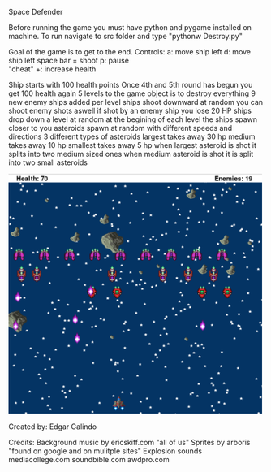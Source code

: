 Space Defender

Before running the game you must have python and pygame installed on machine.
To run navigate to src folder and type "pythonw Destroy.py"


Goal of the game is to get to the end.
Controls:
	a: move ship left
	d: move ship left
	space bar = shoot
	p: pause	
	"cheat" +: increase health

Ship starts with 100 health points
Once 4th and 5th round has begun you get 100 health again
5 levels to the game object is to destroy everything
9 new enemy ships added per level
	ships shoot downward at random
	you can shoot enemy shots aswell
	if shot by an enemy ship you lose 20 HP
ships drop down a level at random
at the begining of each level the ships spawn closer to you
asteroids spawn at random with different speeds and directions
	3 different types of asteroids
	largest takes away 30 hp
	medium takes away 10 hp
	smallest takes away 5 hp
when largest asteroid is shot it splits into two medium sized ones
when medium asteroid is shot it is split into two small asteroids



<img width="500" alt="screen_shot" src="src/images/screen_shot.png">



Created by: Edgar Galindo

Credits:
Background music by ericskiff.com "all of us"
Sprites by arboris "found on google and on mulitple sites"
Explosion sounds mediacollege.com soundbible.com awdpro.com

